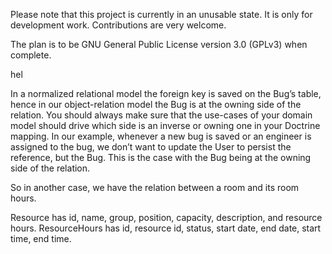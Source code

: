Please note that this project is currently in an unusable state. 
It is only for development work.
Contributions are very welcome.

The plan is to be GNU General Public License version 3.0 (GPLv3) when complete. 

hel

In a normalized relational model the foreign key is saved on the Bug’s table, hence in our object-relation model the Bug is at the owning side of the relation.
You should always make sure that the use-cases of your domain model should drive which side is an inverse or owning one in your Doctrine mapping.
In our example, whenever a new bug is saved or an engineer is assigned to the bug, we don’t want to update the User to persist the reference, but the Bug.
This is the case with the Bug being at the owning side of the relation.

So in another case, we have the relation between a room and its room hours. 

Resource has id, name, group, position, capacity, description, and resource hours. 
ResourceHours has id, resource id, status, start date, end date, start time, end time. 